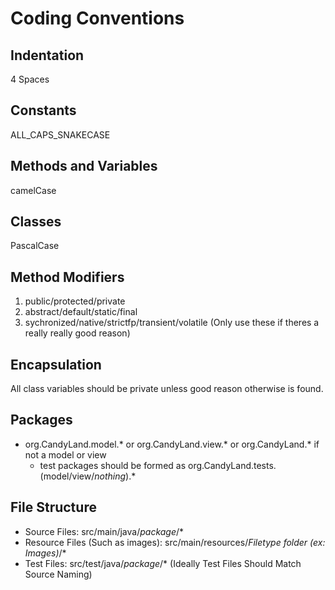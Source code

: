 # Coding Conventions

## Indentation
4 Spaces

## Constants
ALL_CAPS_SNAKECASE

## Methods and Variables
camelCase

## Classes
PascalCase

## Method Modifiers
1. public/protected/private
2. abstract/default/static/final
3. sychronized/native/strictfp/transient/volatile (Only use these if theres a really really good reason)

## Encapsulation
All class variables should be private unless good reason otherwise is found.

## Packages
* org.CandyLand.model.* or org.CandyLand.view.* or org.CandyLand.* if not a model or view
  * test packages should be formed as org.CandyLand.tests.(model/view/_nothing_).*

## File Structure
* Source Files: src/main/java/_package_/*
* Resource Files (Such as images): src/main/resources/_Filetype folder (ex: Images)_/*
* Test Files: src/test/java/_package_/* (Ideally Test Files Should Match Source Naming)